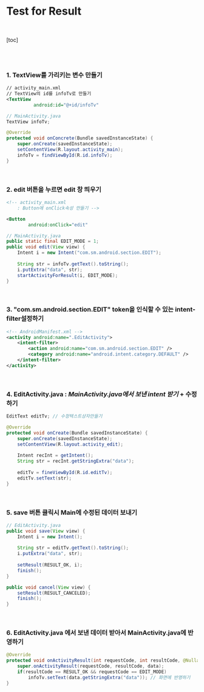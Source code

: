 # Test for Result

<br>

[toc]

<br>

<br>

### 1. TextView를 가리키는 변수 만들기

```xml
// activity_main.xml
// TextView의 id를 infoTv로 만들기
<TextView
          android:id="@+id/infoTv"
```



```java
// MainActivity.java
TextView infoTv;

@Override
protected void onConcrete(Bundle savedInstanceState) {
    super.onCreate(savedInstanceState);
    setContentView(R.layout.activity_main);
    infoTv = findViewById(R.id.infoTv);
}
```

<br>

### 2. edit 버튼을 누르면 edit 창 띄우기

```xml
<!-- activity_main.xml 
	: Button에 onClick속성 만들기 -->

<Button
        android:onClick="edit"
```



```java
// MainActivity.java
public static final EDIT_MODE = 1;
public void edit(View view) {
    Intent i = new Intent("com.sm.android.section.EDIT");
    
    String str = infoTv.getText().toString();
    i.putExtra("data", str);
    startActivityForResult(i, EDIT_MODE);
}
```

<br>

### 3. "com.sm.android.section.EDIT" token을 인식할 수 있는 intent-filter설정하기

```xml
<!-- AndroidManifest.xml -->
<activity android:name=".EditActivity">
    <intent-filter>
    	<action android:name="com.sm.android.section.EDIT" />
        <category android:name="android.intent.category.DEFAULT" />
    </intent-filter>
</activity>
```

<br>

### 4. EditActivity.java : *MainActivity.java에서 보낸 intent 받기* + 수정하기

```java
EditText editTv; // 수정텍스트상자만들기

@Override
protected void onCreate(Bundle savedInstanceState) {
    super.onCreate(savedInstanceState);
    setContentView(R.layout.activity_edit);
    
    Intent recInt = getIntent();
    String str = recInt.getStringExtra("data");
    
    editTv = fineViewById(R.id.editTv);
    editTv.setText(str);
}
```

<br>

### 5. save 버튼 클릭시 Main에 수정된 데이터 보내기

```java
// EditActivity.java
public void save(View view) {
    Intent i = new Intent();
    
    String str = editTv.getText().toString();
    i.putExtra("data", str);
    
    setResult(RESULT_OK, i);
    finish();
}

public void cancel(View view) {
    setResult(RESULT_CANCELED);
    finish();
}
```

<br>

### 6. EditActivity.java 에서 보낸 데이터 받아서 MainActivity.java에 반영하기

```java
@Override
protected void onActivityResult(int requestCode, int resultCode, @Nullable Intent data) {
    super.onActivityResult(requestCode, resultCode, data);
    if(resultCode == RESULT_OK && requestCode == EDIT_MODE)
        infoTv.setText(data.getStringExtra("data")); // 화면에 반영하기
}
```

